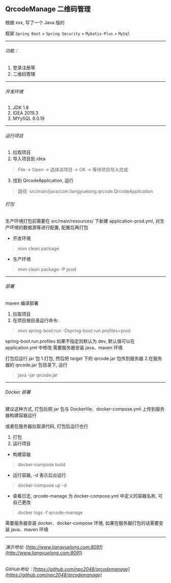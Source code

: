 ## QrcodeManage 二维码管理

根据 xxx, 写了一个 Java 版的

框架 `Spring Boot` + `Spring Security` + `Mybatis-Plus` + `MySql`

***
###### 功能：

1. 登录注册等
2. 二维码管理

***
###### 开发环境

1. JDK 1.8
2. IDEA 2019.3
3. MYySQL 8.0.19

***
###### 运行项目

1. 拉取项目
2. 导入项目到 idea
>  File -> Open -> 选择该项目 -> OK -> 等待项目导入完成
3. 找到 QrcodeApplication, 运行
> 路径: src/main/java/com.liangyuelong.qrcode.QrcodeApplication

###### 打包

生产环境打包前需要在 src/main/resources/ 下新建 application-prod.yml, 对生产环境的数据源等进行配置, 配置后再打包

* 开发环境
> mvn clean package
* 生产环境
> mvn clean package -P prod

***
###### 部署

maven 编译部署

1. 拉取项目
2. 在项目根目录运行命令:
> mvn spring-boot:run -Dspring-boot.run.profiles=prod

spring-boot.run.profiles 如果不指定则默认为 dev, 默认值可以在 application.yml 中修改
需要服务器安装 java、maven 环境

打包后运行 jar 包
1.打包, 然后把 target 下的 qrcode.jar 包传到服务器
2.在服务器的 qrcode.jar 包目录下, 运行
> java -jar qrcode.jar

***
###### Docker 部署

建议这种方式, 打包后把 jar 包与 Dockerfile、docker-compose.yml 上传到服务器构建容器运行

或者在服务器拉取源代码, 打包后运行也行
1. 打包
2. 运行项目
* 构建容器
> docker-compose build
* 运行容器, -d 表示后台运行
> docker-compose up -d 
* 查看日志, qrcode-manage 为 docker-compose.yml 中定义的容器名称, 可自己更改
> docker logs -f qrcode-manage
 
需要服务器安装 docker、docker-compose 环境, 如果在服务器打包的话需要安装 java、maven 环境 
***
###### 演示地址: [http://www.liangyuelong.com:8091](http://www.liangyuelong.com:8091)

###### GitHub地址：[https://github.com/npc2048/qrcodemanage](https://github.com/npc2048/qrcodemanage)
